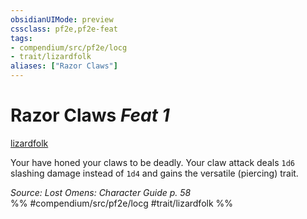 ```yaml
---
obsidianUIMode: preview
cssclass: pf2e,pf2e-feat
tags:
- compendium/src/pf2e/locg
- trait/lizardfolk
aliases: ["Razor Claws"]
---
```

# Razor Claws  *Feat 1*  
[lizardfolk](../../Rules/traits/lizardfolk-b1.md)  


Your have honed your claws to be deadly. Your claw attack deals `1d6` slashing damage instead of `1d4` and gains the versatile (piercing) trait.

*Source: Lost Omens: Character Guide p. 58*  
%% #compendium/src/pf2e/locg #trait/lizardfolk %%